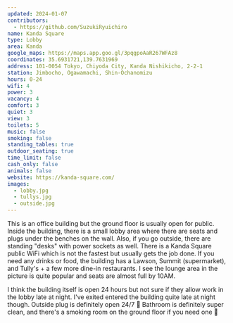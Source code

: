 ```yaml
---
updated: 2024-01-07
contributors:
  - https://github.com/SuzukiRyuichiro
name: Kanda Square
type: Lobby
area: Kanda
google_maps: https://maps.app.goo.gl/3pqgpoAaR267WFAz8
coordinates: 35.6931721,139.7631969
address: 101-0054 Tokyo, Chiyoda City, Kanda Nishikicho, 2-2-1
station: Jimbocho, Ogawamachi, Shin-Ochanomizu
hours: 0-24
wifi: 4
power: 3
vacancy: 4
comfort: 3
quiet: 3
view: 3
toilets: 5
music: false
smoking: false
standing_tables: true
outdoor_seating: true
time_limit: false
cash_only: false
animals: false
website: https://kanda-square.com/
images:
  - lobby.jpg
  - tullys.jpg
  - outside.jpg
---
```


This is an office building but the ground floor is usually open for public. Inside the building, there is a small lobby area where there are seats and plugs under the benches on the wall. Also, if you go outside, there are standing "desks" with power sockets as well. There is a Kanda Square public WiFi which is not the fastest but usually gets the job done. If you need any drinks or food, the building has a Lawson, Summit (supermarket), and Tully's + a few more dine-in restaurants. I see the lounge area in the picture is quite popular and seats are almost full by 10AM.

I think the building itself is open 24 hours but not sure if they allow work in the lobby late at night. I've exited entered the building quite late at night though. Outside plug is definitely open 24/7 🤣 Bathroom is definitely super clean, and there's a smoking room on the ground floor if you need one 🚬
